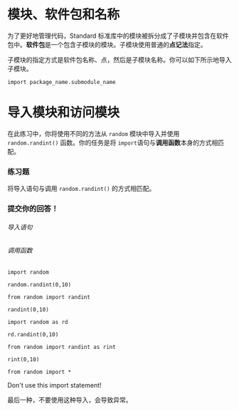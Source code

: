 # 模块、软件包和名称

为了更好地管理代码，Standard 标准库中的模块被拆分成了子模块并包含在软件包中。**软件包**是一个包含子模块的模块。子模块使用普通的**点记法**指定。

子模块的指定方式是软件包名称、点，然后是子模块名称。你可以如下所示地导入子模块。

```
import package_name.submodule_name
```

# 导入模块和访问模块

在此练习中，你将使用不同的方法从 `random` 模块中导入并使用 `random.randint()` 函数。你的任务是将 `import`语句与**调用函数**本身的方式相匹配。

### 练习题

将导入语句与调用 `random.randint()` 的方式相匹配。

### 提交你的回答！

###### 导入语句

###### 调用函数

`import random`

`random.randint(0,10)`



`from random import randint`

`randint(0,10)`



`import random as rd`

`rd.randint(0,10)`



`from random import randint as rint`

`rint(0,10)`



`from random import *`

Don't use this import statement!

最后一种，不要使用这种导入，会导致异常。

 